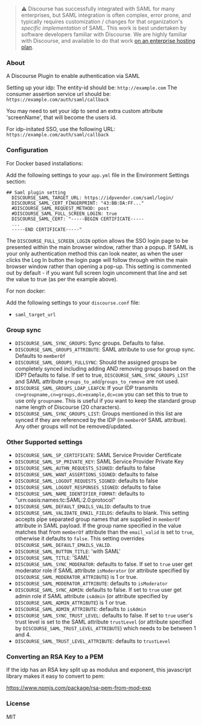 > ⚠ Discourse has successfully integrated with SAML for many enterprises, but SAML integration is often complex, error prone, and typically requires customization / changes for that organization's _specific implementation_ of SAML. This work is best undertaken by software developers familiar with Discourse. We are highly familiar with Discourse, and available to do that work [on an enterprise hosting plan](https://discourse.org/buy).

### About

A Discourse Plugin to enable authentication via SAML

Setting up your idp:
The entity-id should be: `http://example.com`
The consumer assertion service url should be: `https://example.com/auth/saml/callback`

You may need to set your idp to send an extra custom attribute 'screenName', that will become the users id.

For idp-initated SSO, use the following URL:
`https://example.com/auth/saml/callback`

### Configuration

For Docker based installations:

Add the following settings to your `app.yml` file in the Environment Settings section:

```
## Saml plugin setting
  DISCOURSE_SAML_TARGET_URL: https://idpvendor.com/saml/login/
  DISCOURSE_SAML_CERT_FINGERPRINT: "43:BB:DA:FF..."
  #DISCOURSE_SAML_REQUEST_METHOD: post
  #DISCOURSE_SAML_FULL_SCREEN_LOGIN: true
  DISCOURSE_SAML_CERT: "-----BEGIN CERTIFICATE-----
  ...
  -----END CERTIFICATE-----"
```

The `DISCOURSE_FULL_SCREEN_LOGIN` option allows the SSO login page to be presented within the main browser window, rather than a popup. If SAML is your only authentication method this can look neater, as when the user clicks the Log In button the login page will follow through within the main browser window rather than opening a pop-up. This setting is commented out by default - if you want full screen login uncomment that line and set the value to true (as per the example above).

For non docker:

Add the following settings to your `discourse.conf` file:

- `saml_target_url`

### Group sync
- `DISCOURSE_SAML_SYNC_GROUPS`: Sync groups. Defaults to false.
- `DISCOURSE_SAML_GROUPS_ATTRIBUTE`: SAML attribute to use for group sync. Defaults to `memberOf`
- `DISCOURSE_SAML_GROUPS_FULLSYNC`: Should the assigned groups be completely synced including adding AND removing groups based on the IDP? Defaults to false. If set to true, `DISCOURSE_SAML_SYNC_GROUPS_LIST` and SAML attribute `groups_to_add`/`groups_to_remove` are not used.
- `DISCOURSE_SAML_GROUPS_LDAP_LEAFCN`: If your IDP transmits `cn=groupname,cn=groups,dc=example,dc=com` you can set this to true to use only `groupname`. This is useful if you want to keep the standard group name length of Discourse (20 characters).
- `DISCOURSE_SAML_SYNC_GROUPS_LIST`: Groups mentioned in this list are synced if they are referenced by the IDP (in `memberOf` SAML attribue). Any other groups will not be removed/updated.

### Other Supported settings

- `DISCOURSE_SAML_SP_CERTIFICATE`: SAML Service Provider Certificate
- `DISCOURSE_SAML_SP_PRIVATE_KEY`: SAML Service Provider Private Key
- `DISCOURSE_SAML_AUTHN_REQUESTS_SIGNED`: defaults to false
- `DISCOURSE_SAML_WANT_ASSERTIONS_SIGNED`: defaults to false
- `DISCOURSE_SAML_LOGOUT_REQUESTS_SIGNED`: defaults to false
- `DISCOURSE_SAML_LOGOUT_RESPONSES_SIGNED`: defaults to false
- `DISCOURSE_SAML_NAME_IDENTIFIER_FORMAT`: defaults to "urn:oasis:names:tc:SAML:2.0:protocol"
- `DISCOURSE_SAML_DEFAULT_EMAILS_VALID`: defaults to true
- `DISCOURSE_SAML_VALIDATE_EMAIL_FIELDS`: defaults to blank. This setting accepts pipe separated group names that are supplied in `memberOf` attribute in SAML payload. If the group name specified in the value matches that from `memberOf` attribute than the `email_valid` is set to `true`, otherwise it defaults to `false`. This setting overrides `DISCOURSE_SAML_DEFAULT_EMAILS_VALID`.
- `DISCOURSE_SAML_BUTTON_TITLE`: 'with SAML'
- `DISCOURSE_SAML_TITLE`: 'SAML'
- `DISCOURSE_SAML_SYNC_MODERATOR`: defaults to false. If set to `true` user get moderator role if SAML attribute `isModerator` (or attribute specified by `DISCOURSE_SAML_MODERATOR_ATTRIBUTE`) is 1 or true.  
- `DISCOURSE_SAML_MODERATOR_ATTRIBUTE`: defaults to `isModerator`
- `DISCOURSE_SAML_SYNC_ADMIN`: defaults to false. If set to `true` user get admin role if SAML attribute `isAdmin` (or attribute specified by `DISCOURSE_SAML_ADMIN_ATTRIBUTE`) is 1 or true.  
- `DISCOURSE_SAML_ADMIN_ATTRIBUTE`: defaults to `isAdmin`
- `DISCOURSE_SAML_SYNC_TRUST_LEVEL`: defaults to false. If set to `true` user's trust level is set to the SAML attribute `trustLevel` (or attribute specified by `DISCOURSE_SAML_TRUST_LEVEL_ATTRIBUTE`) which needs to be between 1 and 4.
- `DISCOURSE_SAML_TRUST_LEVEL_ATTRIBUTE`: defaults to `trustLevel`


### Converting an RSA Key to a PEM

If the idp has an RSA key split up as modulus and exponent, this javascript library makes it easy to convert to pem:

https://www.npmjs.com/package/rsa-pem-from-mod-exp

### License

MIT

